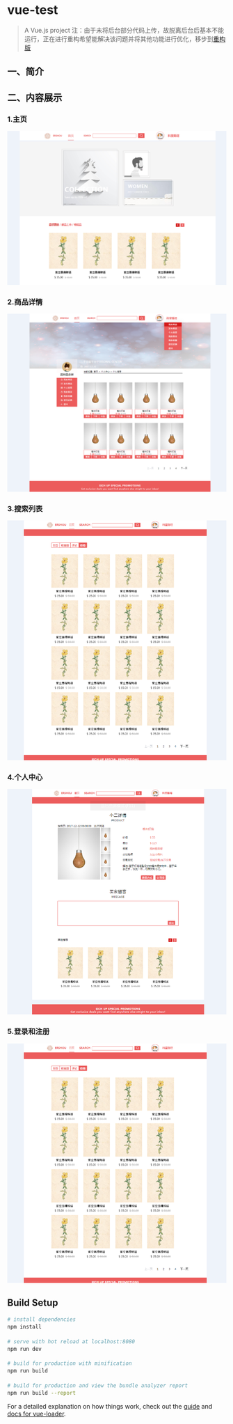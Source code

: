 # vue-test

> A Vue.js project
注：由于未将后台部分代码上传，故脱离后台后基本不能运行，正在进行重构希望能解决该问题并将其他功能进行优化，移步到[重构版](https://github.com/gandao/ErShou)
## 一、简介
## 二、内容展示
### 1.主页

![baidu](https://github.com/gandao/ERSHOU_BASE/blob/master/resource/Image_desc/1.png "百度logo")

### 2.商品详情

![baidu](https://github.com/gandao/ERSHOU_BASE/blob/master/resource/Image_desc/3.png "百度logo")

### 3.搜索列表

![baidu](https://github.com/gandao/ERSHOU_BASE/blob/master/resource/Image_desc/2.png "百度logo")

### 4.个人中心

![baidu](https://github.com/gandao/ERSHOU_BASE/blob/master/resource/Image_desc/4.png "百度logo")

### 5.登录和注册

![baidu](https://github.com/gandao/ERSHOU_BASE/blob/master/resource/Image_desc/2.png "百度logo")








## Build Setup

``` bash
# install dependencies
npm install

# serve with hot reload at localhost:8080
npm run dev

# build for production with minification
npm run build

# build for production and view the bundle analyzer report
npm run build --report
```

For a detailed explanation on how things work, check out the [guide](http://vuejs-templates.github.io/webpack/) and [docs for vue-loader](http://vuejs.github.io/vue-loader).

